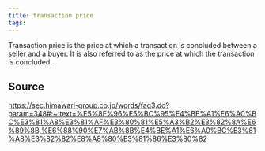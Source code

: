 ```yaml
---
title: transaction price
tags: 
---
```


Transaction price is the price at which a transaction is concluded between a seller and a buyer. It is also referred to as the price at which the transaction is concluded.

## Source
https://sec.himawari-group.co.jp/words/faq3.do?param=348#:~:text=%E5%8F%96%E5%BC%95%E4%BE%A1%E6%A0%BC%E3%81%A8%E3%81%AF%E3%80%81%E5%A3%B2%E3%82%8A%E6%89%8B,%E6%88%90%E7%AB%8B%E4%BE%A1%E6%A0%BC%E3%81%A8%E3%82%82%E8%A8%80%E3%81%86%E3%80%82